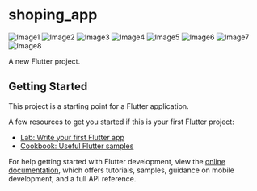 # shoping_app
![Image1](Image1.jpg)
![Image2](Image2.jpg)
![Image3](Image3.jpg)
![Image4](Image4.jpg)
![Image5](Image5.jpg)
![Image6](Image6.jpg)
![Image7](Image7.jpg)
![Image8](Image8.jpg)

A new Flutter project.

## Getting Started

This project is a starting point for a Flutter application.

A few resources to get you started if this is your first Flutter project:

- [Lab: Write your first Flutter app](https://docs.flutter.dev/get-started/codelab)
- [Cookbook: Useful Flutter samples](https://docs.flutter.dev/cookbook)

For help getting started with Flutter development, view the
[online documentation](https://docs.flutter.dev/), which offers tutorials,
samples, guidance on mobile development, and a full API reference.
